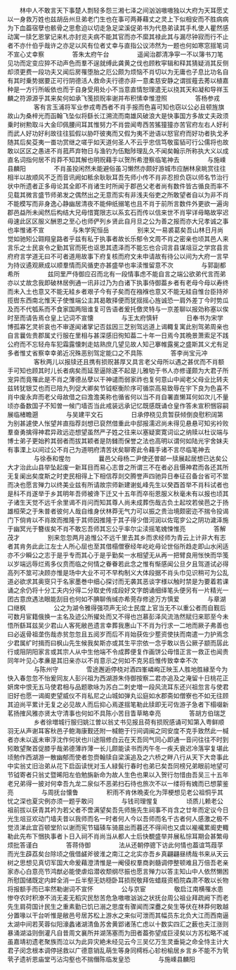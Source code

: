 <!-- { "loadSidebar": true } -->
　　林中人不敢言天下事楚人剽轻多怨三湘七泽之间汹汹嗷嗷独以大府为天耳愿丈以一身救万姓也兹胡岳州旦弟老门生也在事可两朞藉丈之灵上下似相安而不胜病病为下血葢宿孽也骸骨之思愈迫以切走急足梁溪促弟书为代恳弟读其手札使人瞿然感动寓一牍乞恩掌记来札亦封览夫病不能其官而亦不縻其禄此其与漏尽钟寂而行不止者不亦什伯乎哉许之亦足以风有位者丈幸与直指公议沛然为一题也何如寒窓揺笔词不宣心丈幸察
　　
　　答朱太府午台
　　
　　遥闻治郡清净寜一不以簿书刀笔见功而定变应猝不动声色而羣不逞就缚此龚黄之伐也顾敉寜辑和释其猜疑消其反侧却须更费一段功夫又闻后房罹堕胎之厄公颇为烦恼不肖切以为无庸也子息比功名自有其时乗势据要正可行阴德活人救命夫行德亦非一意柔慈安静之谓拔薤去莠以植嘉种是一方行所皈依也而于自身受用处小不当意直情恕理遣无以挠其天和凝和导祥玉麟之符源源乎其来矣何如承飞笺损贶率谢并布积愫幸惟澄照
　　
　　答杨参戎
　　
　　客有言玉浦将军业参戎粤西者不肖手报而色喜可知也窃以公必且顿旌旗故山为桑梓光而函翰飞坠似将繇长江溯流而南雄风破浪大是快事国方多故丈夫政须乗时树勲取斗大金印佩腰间耳其惟努力不肖尝闻粤西苦猺獞獞亦苦官府左右人好利而武人好功好利故往往狐假以胁吓彼夷而又假为夷不逊语以怒官府而好功者执戈矛随其后矣芟夷一畨功赏继之嗟乎如天道何圣人不云乎忠信笃敬蛮貊可行公儒将也故敢以区区之愚进不肖菰芦弃物日与渔钓为伍黜陟理乱久不闻矣翰示所称执大义以成直名词指何居不肖莽不知其解也明贶藉手以贺所希澄察临笔神去
　　
　　与施嵊县麟阳
　　
　　不肖虽投闲然未能避俗虽习懒然亦颇好游城市应酬林泉眺赏往往相半以故顺风不乏而音讯阙如秪余耿耿耳吾先师小传不肖非忍担负窃以师名节治行状中所遗者正多毋论其全即不肖诸生时所闻于郡邑父老者尚有数件皆古循良而率不见载其微言盛节师弟发之偶然出之无意而实有非浅夫俗吏之所敢望者自以为非不肖不能模写而非身逸心静幽居清夜不能伸纸搦笔也且不肖于前所言数件外更欲一遍询郡邑益所未闻然后构结大兄毋惜寛限志以系玄石而传以信来世不肖寜详毋略故寜迟毋速此区区服义酬恩之至心也师俨列乡贤此自月旦之公为善之报而亦大兄孝诚之事也率惟诸不宣
　　
　　与朱学宪恒岳
　　
　　别来又一易裘葛矣吾山林日月尚觉如驰矧公翶翔皇路者乎兹有私于执事者故长乐郁令文周不肖之密亲也顷其邑人来言乐之士民哀令之勤其官而死也讴思其遗泽而不能忘也合词言县谋俎豆之学宫县言府府言学道无曰不可者道用故事下府复核而府文未申请故有待公以间为大府一言早为持议遹观厥成以顺羣情而风循吏亦甚盛举也率渎惟留意不次
　　
　　与郭副都希所
　　
　　兹同里严侍御应召而北有一段情事虑不能自言之端公欲弟代言而弟亦以丈故念我即破林居例通一讯非过乃为白诸下执事侍御葢乡者有老母今母以寿终而未入土也意又不能无絓乡者艰子今有子矣而在襁褓也意又不能无絓自惟台臣持斧揽辔东西南北惟天子使惟端公主其曷敢择便而犹揺摇心旌诚恐一肩外差丁今时势瓜及而不代瓠系而不食家国两阻谁复可告语者爰托儌灵特与一京差聊以报効称塞以俟时至而请告焉仓皇上记词不宣懐
　　
　　与王太府慎轩
　　
　　日奉书为宋学博孤寡乞灵祈哀也不审遂闻诸掌记否兹因三芝别驾远道上谒輙复寓此别驾弟周亲也自言曩佐贵郡属丈行服在里相与甚深感旧徇知葢二十年一日焉今其晩景萧索足不践公府而不忘轻舟车犯霜露懐刺走姑熟庶几望见故人知己搴帷露冕之盛斯其义尤有足多者惟丈省察幸幸弟近况殊恶别驾定能口之不具陈
　　
　　答李尚宝元冲
　　
　　客秋两儿以报牍还且携有损贶甚厚又具言老父母所以遇之甚优而不肖额手可知也顾其时儿长者病矣而延至逼除遂不起是儿雅劬于书人亦修谨颇为大君子所宠异而竟罹此是不肖之薄德丛孽以干神谴而弱家祚也复何意山中闻老父母业比转夫兹转犹银艾也而已陪九列促大卿矣节钺枢衡阶序可循崇高易致辱在宇下良为色喜不肖中废永弃而老父母故借之曰澹澹美称也循省何以当不肖自署直懒耳何如次儿不量顷亦备数国子不知曽一候门墙否当此戒装远承记忆既感既诵仓皇作答未宣积悃容嗣展临楮瞻遡
　　
　　与吴建平文石
　　
　　日承停桡见贲暂获倾倒良慰积阔第为别甚遽使人怅望丼直指荐剡想已裒然借重此中邸报濡迟尚未得见悬悬可知劣袊败羣奋勇擒得神君异政远迩想望虽然严子姓之往来以塞疑窦寛词讼之纳赎以杜议端与博士弟子更始矜其弱者而拔其颖者是防雠而保誉之法也高明以谓何如陆光宇舍妹夫有事溧上以间过公不肖己为道明府清苦状矣聊寄此令藉手诸不言尽临笔神去
　　
　　与徐泰和惺勿
　　
　　曩邑父母杨二尹使还曽邮一牍展起居想已达矣公大才治此山县举坠起废一新耳目而易心志昔之所谓三不在者必且慑神君而各还其所无复阑出矣度斯之时吏民相得上下相信荐剡交腾誉声四驰异日奉征召备台省可不筮而决也愿言殚力以终美业兹有所请故宗师新建谢虬峰先生以癸酉首举不肖科试者也是科不肖遂举于乡其明年吾师被谗下迁又十五年而卒衔恩服义秋毫未有以报也顷其子诸生天觉不远千余里谒不肖问而知其尊人尚未成葬伤哉古负土起坟若侯芭之于扬雄桓荣之于朱普者彼何人哉自维身伏林莽无气力可以振之贵治境颇密迩不揣令投谒门下倘肯以不肖故而推隆于其师因推隆于其子得少借河润以佐窀穸公之阴功濊泽施于幽冥光于簪绂矣不肖不敢忘吾师其忘公乎率尔尘渎摇笔媿悚惟亮
　　
　　答解茂才
　　
　　别来忽忽两月追惟公不远千里去其乡而求经师为青云上计非大有志者其肯务此此江左士人所心屈也至其借榻僧寮经年屹屹毋论世俗所趋走即山水闲适亦不少瞬公之志于是乎专而其心于是乎勤矣一水相望无从再一把臂良用怅怏而华笺以岁端远辱烂焉多仪贲而临之何情之眷眷若此念之惟有惭感闻公旦夕且驾道试必得高列不筮可决顾亦惟是场中大业不可不早构制义大体段据不肖头巾见识稍可为公乱道必欲求其奥窔只于名家墨巻中细心探讨而无袭其恶谈字様以触时禁是为要着若课诵之余仍将十分工夫内分得二分取史传成段好文字朗诵细绎笔头便另有一片精光一团古意庶遇法眼能刮目也何如不腆聊侑缄亦希莞存修途万方慎爱
　　
　　与章湖口继枫
　　
　　公之为湖令雅得强项声无论士民度上官当无不以重公者而自觐后可数月宦籍俄换一主名及迹公所擢处而又不得也岂慕彭泽风流浩然赋归来耶至今未悟所繇耳兹吴少君山人客死敝邑遗言幸葬我惠山下不肖为行求一二地而厥子弗善也曰必返骨祖垄伤哉赤贫忽忽且五阅岁而后不肖始获佐少塟资使扶而南遣一力护焉念少君属纩时揖而曰枫山先生候我矣斯亦或其生平宗依一念乎敢以告公厥子颛而孱此行或阻阴阳家言或其宗人从中生他端不令成葬便复作画饼公毋惜正言一救正也闻贵同年叶见心孝亷是其旧亲亦以不肖意示之何如不克另启惟传致幸幸不次
　　
　　与陈州守
　　
　　雪途邂逅停桡对酒四峯嶙峋正映玉人胜地胜縁至今为快入春忽忽不怡爰同友人彭兴祖为西湖游朱侍御按察二君亦追及之淹留十日桃花正妍席中恨无五马使君相与品题歌咏为苏白二刺史増一段风流耳东还兴祖忽言与使君旧好也愿一谒阍吏望威仪不肖私尼之山城如弹丸讼庭如水郡斋如僧寮也不如无往顾其迫尚平累计无复之必见故人而后抑心焉遂揺笔勒此牍即无可佐游子急者下榻啜新茗扬搉风雅亦贤太守清事也何如不具陈小苦目眚草略幸亮
　　
　　答胡方伯瑞芝
　　
　　乡者徐増城行服归姚江曽以翁丈书见报且荷有损贶感诵可知第入粤鲜顺羽无从声谢耳客秋邑子鲍海康觐还附一椷鲍于行间调闽之同安度不克手致然此一椷者亦未以返未审浮沈作何状也川途阻修白云在天吾同气同心即通一音问往往不时到矧敢望聚首促膝乎哉弟德薄祚薄一长儿颇能读书而丙午冬一疾夭衰迟冷落寜复堪此顷勉作西湖游一散幽郁而使者忽赍翰牍自梁溪追及之六桥之畔八行从天下大竒事此中实翁丈旧治弟从花下启函读恍对玉人緑鬓行春时也弟已矣吾同榜兄弟眼前地望可节钺寄者只翁丈暨晞阳左伯勉旃新命为故人生色也果以入贺行勿惜由吾吴三十五年老兄弟得一披对何幸吾九龙二泉似不恶弟扫石待也旅次不以一缕将有媿而已想蒙鉴亮
　　
　　与周抚台懐鲁
　　
　　积雨不肯休晩麦化为萍梗想见老公祖恫乎其忧之深也夏灾例亦须一题乎敢问
　　
　　与钱司理惺复
　　
　　顷质儿赖老公祖前拔以获青其衿为若父者不啻满望矣吾先师施先生祠事不肖含之廿年而定议今日光生俎豆欢动门墙夫昔以我师而名一时者何人今以吾师而名千古者何人感激之极不觉涢涕此宜百顿堂阶以谢而宪节辐辏车骑晨出而暮还不得间也又虞以褦襶累阍吏輙勒此先布下悃执事者卜日入祠不肖尚当从都人士后快覩盛举并展私悰耳期会甚繁毋烦批答谨白
　　
　　答蒋侍御
　　
　　法从还朝停骢下访此何情也葢谊笃葭莩而光生薜荔矣台除顷之俄借鹾斧彼淮之南江之北实亦吾乡真翩翩昼绣哉书来从天云树之思想见真切军国大命爰藉澄清惟是一阉侵权羣商剥髓调停整顿难且万倍吾老亲家赤心白意亮节鸿猷必能使虐焰潜收颓纲尽振也愿言殚力以答主知山中人依然懒困所慰国储既定内衅全消一丘半壑无妨穏卧耳损贶敬拜佐蜡屐资栢院森肃不敢以长物将报额手而已率然勒谢词不宣怀
　　
　　公与京宦
　　
　　敬启江南横罹水患惨夺农时积潦不消无麦无稻灾民愁苦危急嗷嗷汹汹之状抚台周公祖业拜疏阙下而老先生肩荷国计民生之重素勤已饥已溺之思度有骤闻而深衋之矣生等伏在林莽何敢越分置喙以干台听惟是敝邑号居苏松上游水之来似可泄而其幅员东北负大江而西南逼太湖中间若芙蓉似阳濠蠡诸湖清鱼苏舍黄郢诸荡亡虑以十数实四汇之薮也夫江涨则暴涌湖溢则倒灌凡自昔周文襄所并湖荡塞而为田者葢弥望成巨浸矣以方苏松略不减虽嘉靖初遗老聚族而泣以为此异灾絶未经见云今三吴亿万生灵垂毙之命全恃主计大君子闵念根本调停拯救以广德意销乱萌生等身同樗栎心轸枌榆居乡言乡不能不为茕茕孑遗祈恩庙堂丐沾沟壑也不揣僭陈临发皇恐
　　
　　与施嵊县麟阳
　　
